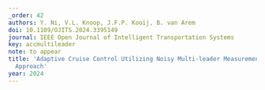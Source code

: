 ```yaml
---
_order: 42
authors: Y. Ni, V.L. Knoop, J.F.P. Kooij, B. van Arem
doi: 10.1109/OJITS.2024.3395149
journal: IEEE Open Journal of Intelligent Transportation Systems
key: accmultileader
note: to appear
title: 'Adaptive Cruise Control Utilizing Noisy Multi-leader Measurements: A Learning-based
  Approach'
year: 2024
---
```


